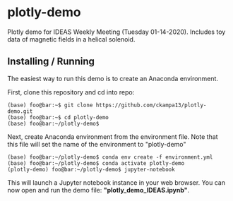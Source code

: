 # plotly-demo
Plotly demo for IDEAS Weekly Meeting (Tuesday 01-14-2020). Includes toy data of magnetic fields in a helical solenoid.

## Installing / Running
The easiest way to run this demo is to create an Anaconda environment.

First, clone this repository and cd into repo:
```console
(base) foo@bar:~$ git clone https://github.com/ckampa13/plotly-demo.git
(base) foo@bar:~$ cd plotly-demo
(base) foo@bar:~/plotly-demo$
```

Next, create Anaconda environment from the environment file. Note that this file will set the name of the environment to "plotly-demo"

```console
(base) foo@bar:~/plotly-demo$ conda env create -f environment.yml
(base) foo@bar:~/plotly-demo$ conda activate plotly-demo
(plotly-demo) foo@bar:~/plotly-demo$ jupyter-notebook 
```

This will launch a Jupyter notebook instance in your web browser. You can now open and run the demo file: **"plotly_demo_IDEAS.ipynb"**.
